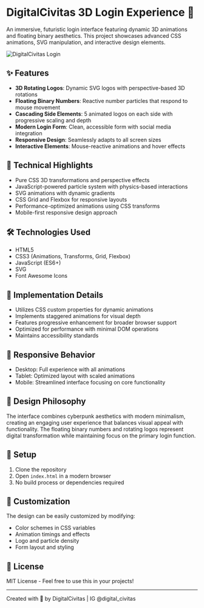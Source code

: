 # DigitalCivitas 3D Login Experience 🌟

An immersive, futuristic login interface featuring dynamic 3D animations and floating binary aesthetics. This project showcases advanced CSS animations, SVG manipulation, and interactive design elements.

![DigitalCivitas Login](./preview.png)

## ✨ Features

- **3D Rotating Logos**: Dynamic SVG logos with perspective-based 3D rotations
- **Floating Binary Numbers**: Reactive number particles that respond to mouse movement
- **Cascading Side Elements**: 5 animated logos on each side with progressive scaling and depth
- **Modern Login Form**: Clean, accessible form with social media integration
- **Responsive Design**: Seamlessly adapts to all screen sizes
- **Interactive Elements**: Mouse-reactive animations and hover effects

## 🚀 Technical Highlights

- Pure CSS 3D transformations and perspective effects
- JavaScript-powered particle system with physics-based interactions
- SVG animations with dynamic gradients
- CSS Grid and Flexbox for responsive layouts
- Performance-optimized animations using CSS transforms
- Mobile-first responsive design approach

## 🛠️ Technologies Used

- HTML5
- CSS3 (Animations, Transforms, Grid, Flexbox)
- JavaScript (ES6+)
- SVG
- Font Awesome Icons

## 🎯 Implementation Details

- Utilizes CSS custom properties for dynamic animations
- Implements staggered animations for visual depth
- Features progressive enhancement for broader browser support
- Optimized for performance with minimal DOM operations
- Maintains accessibility standards

## 📱 Responsive Behavior

- Desktop: Full experience with all animations
- Tablet: Optimized layout with scaled animations
- Mobile: Streamlined interface focusing on core functionality

## 🌈 Design Philosophy

The interface combines cyberpunk aesthetics with modern minimalism, creating an engaging user experience that balances visual appeal with functionality. The floating binary numbers and rotating logos represent digital transformation while maintaining focus on the primary login function.

## 🔧 Setup

1. Clone the repository
2. Open `index.html` in a modern browser
3. No build process or dependencies required

## 🎨 Customization

The design can be easily customized by modifying:
- Color schemes in CSS variables
- Animation timings and effects
- Logo and particle density
- Form layout and styling

## 📜 License

MIT License - Feel free to use this in your projects!

---

Created with 💙 by DigitalCivitas | IG @digital_civitas

